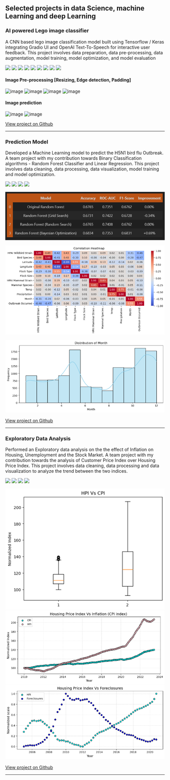 ## Selected projects in data Science, machine Learning and deep Learning



### AI powered Lego image classifier  
A CNN based lego image classification model built using Tensorflow / Keras integrating Gradio UI and OpenAI Text-To-Speech for interactive user feedback. 
This project involves data preparation, data pre-processing, data augmentation, model training, model optimization, and model evaluation 

[![](https://img.shields.io/badge/TensorFlow-white?logo=TensorFlow)](#) [![](https://img.shields.io/badge/keras-black?logo=keras)](#) [![](https://img.shields.io/badge/Python-white?logo=Python)](#) [![](https://img.shields.io/badge/pandas-black?logo=pandas)](#) [![](https://img.shields.io/badge/scikit-learn-black?logo=scikit-learn)](#) [![](https://img.shields.io/badge/NumPY-blue?logo=NumPY)](#) [![](https://img.shields.io/badge/gradio-white?logo=gradio)](#) [![](https://img.shields.io/badge/OpenAI-black?logo=OpenAI)](#)  [![](https://img.shields.io/badge/OpenCV-black?logo=OpenCV)](#)   


#### Image Pre-processing [Resizing, Edge detection, Padding]

![image](https://github.com/user-attachments/assets/11194b5a-144f-4ac5-af83-abf70c1ff81e)
![image](https://github.com/user-attachments/assets/fe8aa147-d9af-4514-b9b7-becadd5bafc6)
![image](https://github.com/user-attachments/assets/87b1be22-95c9-4fc9-8423-eac1dddf2893)
![image](https://github.com/user-attachments/assets/b3bebc23-b2b4-4efd-bccc-144fd4e496ca)

#### Image prediction

![image](https://github.com/user-attachments/assets/a2bc7128-7184-429e-a678-8d7280206e1d)
![image](https://github.com/user-attachments/assets/98e6d1f3-6885-4d92-8b4f-f46302225517)

[View project on Github](https://github.com/maadhuvijay/Project3-Lego-Classifier)

---

### Prediction Model

Developed a Machine Learning model to predict the H5N1 bird flu Outbreak. A team project with my contribution towards Binary Classification algorithms - Random Forest Classifier and Linear Regression. This project involves data cleaning, data processing, data visualization, model training and model optimization. 

[![](https://img.shields.io/badge/Python-white?logo=Python)](#) [![](https://img.shields.io/badge/pandas-black?logo=pandas)](#) [![](https://img.shields.io/badge/scikit-learn-black?logo=scikit-learn)](#) [![](https://img.shields.io/badge/NumPY-blue?logo=NumPY)](#) 


![image](https://github.com/MaryPulley/Project_2/blob/main/Data/opt_scores.png)

![image](https://github.com/MaryPulley/Project_2/blob/main/Data/hpai_heatmap.png)

![image](https://github.com/MaryPulley/Project_2/raw/main/Data/hpao_month_distribution.png)

[View project on Github](https://github.com/MaryPulley/Project_2)

---

### Exploratory Data Analysis

Performed an Exploratory data analysis on the the effect of Inflation on Housing, Unemployment and the Stock Market. A team project with my contribution towards the analysis of Customer Price Index over Housing Price Index. This project involves data cleaning, data processing and data visualization to analyze the trend between the two indices. 

[![](https://img.shields.io/badge/Python-white?logo=Python)](#) [![](https://img.shields.io/badge/pandas-black?logo=pandas)](#) [![](https://img.shields.io/badge/scikit-learn-black?logo=scikit-learn)](#) [![](https://img.shields.io/badge/NumPY-blue?logo=NumPY)](#) 

![image](images/Boxplot.png)
![image](https://github.com/xraySMULu/the-big-squeeze/raw/master/Resources/content/HPI_Vs_CPI.png)
![image](https://github.com/xraySMULu/the-big-squeeze/raw/master/Resources/content/hpi_foreclosures.png)

[View project on Github](https://github.com/xraySMULu/the-big-squeeze)


---
